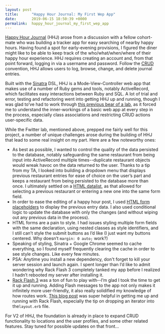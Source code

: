 ```yaml
---
layout: post
title:      "Happy Hour Journal: My First Wep App"
date:       2019-06-15 18:50:39 +0000
permalink:  happy_hour_journal_my_first_wep_app
---
```



[Happy Hour Journal](https://github.com/cyantis/happy_hour_journal) (HHJ) arose from a discussion with a fellow cohort-mate who was building a tracker app for easy searching of nearby happy hours. Having found a spot for early-evening provisions, I figured the diner might like to be able to keep track of the who/what/when/where of their happy hour experience. HHJ requires creating an account and, from that point forward, logging in via a username and password. Follow the [CRUD](https://en.wikipedia.org/wiki/Create,_read,_update_and_delete) convention, HHJ allows users to log, browse, change, and delete journal entries. 

Built with the [Sinatra](http://sinatrarb.com/) DSL, HHJ is a Mode-View-Controller web app that makes use of a number of Ruby gems and tools, notably ActiveRecord, which facilitates easy interactions between Ruby and SQL. A lot of trial and error, testing and refactoring went into getting HHJ up and running, though I was glad to’ve had to work through [this previous bear of a lab](https://learn.co/tracks/online-software-engineering-structured/sinatra/sinatra-project-mode/fwitter), as it forced me to understand the inner-workings of a basic web app at every step in the process, especially class associations and restricting CRUD actions user-specific data.

While the Fwitter lab, mentioned above, prepped me fairly well for this project, a number of unique challenges arose during the building of HHJ that lead to some real insight on my part. Here are a few noteworthy ones:

* As best as possible, I wanted to control the quality of the data persisted to the database, notably safeguarding the same restaurant from being input into ActiveRecord multiple times--duplicate restaurant objects would wreak havoc on the data returned to the user. Thanks to a tip from my TA, I looked into building a dropdown menu that displays previous restaurant entries for ease of choice on the user’s part and keeps a restaurant from being persisted to the database more than once. I ultimately settled on a [HTML datalist](https://www.w3schools.com/tags/tag_datalist.asp), as that allowed for selecting a previous restaurant or entering a new one into the same form field. 
* In order to ease the editing of a happy hour post, I used [HTML form placeholders](https://www.w3schools.com/tags/att_input_placeholder.asp) to display the previous entry data. I also used conditional logic to update the database with only the changes (and without wiping out any previous data in the process).
* HTML forms are a pain to style. I had issues styling multiple form fields with the same declaration, using nested classes as style identifiers, and I still can’t style the submit buttons as I’d like (I just want my buttons centered. Why doesn’t `margin: 0 auto;` work?)
* Speaking of styling, Sinatra + Google Chrome seemed to cache everything, so I found myself frequently clearing the cache in order to see style changes. Like every few minutes.
* PSA: Anytime you install a new dependency, don't forget to kill your server session and launch again. I spent longer than I’d like to admit wondering why Rack Flash 3 completely tanked my app before I realized I hadn’t rebooted my server after installing it.
* [Rack Flash 3](https://rubygems.org/gems/rack-flash3) was a ton of fun to play with--I’m glad I took the time to get it up and running. Adding Flash messages to the app not only makes it infinitely more user-friendly, it also really solidified my knowledge of how routes work. [This blog post](https://ididitmyway.herokuapp.com/past/2011/3/15/rack_flash_/) was super helpful in getting me up and running with Rack Flash, especially the tip on dropping an iterator into the`layout.erb` file.

For V2 of HHJ, the foundation is already in place to expand CRUD functionality to locations and the user profiles, and some other related features. Stay tuned for possible updates on that front...


